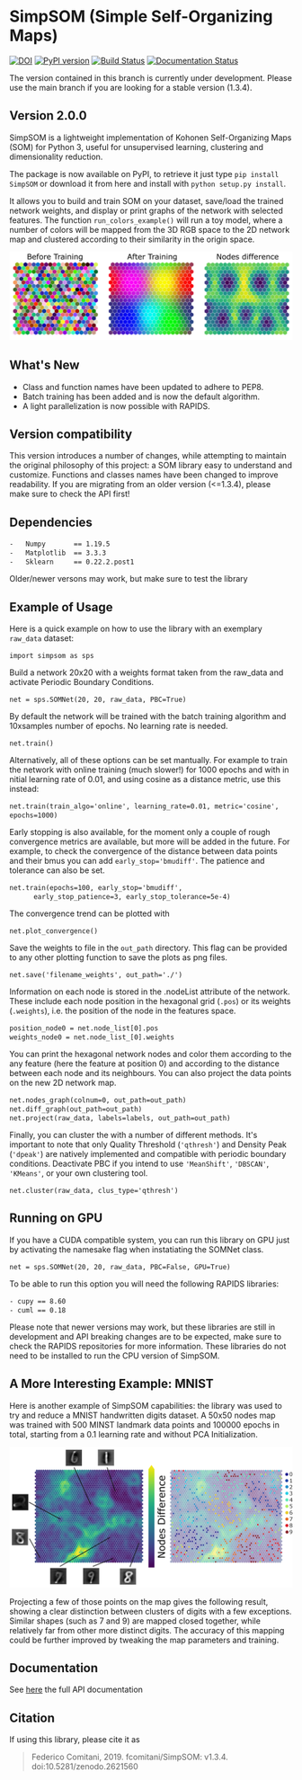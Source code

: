 # SimpSOM (Simple Self-Organizing Maps)

[![DOI](https://zenodo.org/badge/91130860.svg)](https://zenodo.org/badge/latestdoi/91130860)
[![PyPI version](https://badge.fury.io/py/SimpSOM.svg)](https://badge.fury.io/py/simpsom)
[![Build Status](https://travis-ci.org/fcomitani/simpsom.svg?branch=master)](https://travis-ci.org/fcomitani/simpsom)
[![Documentation Status](https://readthedocs.org/projects/simpsom/badge/?version=latest)](https://simpsom.readthedocs.io/en/latest/?badge=latest)

The version contained in this branch is currently under development.
Please use the main branch if you are looking for a stable version (1.3.4).

## Version 2.0.0

SimpSOM is a lightweight implementation of Kohonen Self-Organizing Maps
(SOM) for Python 3, useful for unsupervised learning,
clustering and dimensionality reduction.

The package is now available on PyPI, to retrieve it just type
`pip install SimpSOM` or download it from here and install with
`python setup.py install`.

It allows you to build and train SOM on your dataset, save/load the trained
network weights, and display or print graphs of the network with
selected features. The function `run_colors_example()` will run a toy
model, where a number of colors will be mapped from the 3D RGB space to
the 2D network map and clustered according to their similarity in the
origin space.

![](./docs/figs/colorExample.png)

## What\'s New

- Class and function names have been updated to adhere to PEP8.
- Batch training has been added and is now the default algorithm.
- A light parallelization is now possible with RAPIDS.

## Version compatibility

This version introduces a number of changes, while attempting to maintain
the original philosophy of this project: a SOM library easy to understand and customize.
Functions and classes names have been changed to improve readability.
If you are migrating from an older version (<=1.3.4), please make sure to check the API first!

## Dependencies

```
-   Numpy		== 1.19.5 
-   Matplotlib	== 3.3.3 
-   Sklearn		== 0.22.2.post1 
```

Older/newer versons may work, but make sure to test the library


## Example of Usage

Here is a quick example on how to use the library with an exemplary `raw_data`
dataset:

    import simpsom as sps

Build a network 20x20 with a weights format taken from the raw_data and activate Periodic Boundary Conditions. 
    
    net = sps.SOMNet(20, 20, raw_data, PBC=True)

By default the network will be trained with the batch training algorithm and 10xsamples number of epochs.
No learning rate is needed.

    net.train()

Alternatively, all of these options can be set mantually. 
For example to train the network with online training (much slower!)
for 1000 epochs and with in nitial learning rate of 0.01, and using 
cosine as a distance metric, use this instead:
   
    net.train(train_algo='online', learning_rate=0.01, metric='cosine', epochs=1000)

Early stopping is also available, for the moment only a couple of rough convergence metrics are available, but more will be added in the future. For example, to check the convergence of the distance between data points and their bmus you can add `early_stop='bmudiff'`. The patience and tolerance can also be set.     

    net.train(epochs=100, early_stop='bmudiff', 
          early_stop_patience=3, early_stop_tolerance=5e-4)

The convergence trend can be plotted with
    
    net.plot_convergence()

Save the weights to file in the `out_path` directory. This flag can be provided to any other plotting function to save the plots as png files.

    net.save('filename_weights', out_path='./')

Information on each node is stored in the .nodeList attribute of the network. These include each node position in the hexagonal grid (`.pos`) or its weights (`.weights`), i.e. the position of the node in the features space.
    
    position_node0 = net.node_list[0].pos
    weights_node0 = net.node_list_[0].weights 

You can print the hexagonal network nodes and color them according to the any feature (here the feature at position 0) and according to the distance between each node and its neighbours. 
You can also project the data points on the new 2D network map.
    
    net.nodes_graph(colnum=0, out_path=out_path)
    net.diff_graph(out_path=out_path)
    net.project(raw_data, labels=labels, out_path=out_path)

Finally, you can cluster the with a number of different methods.
It's important to note that only Quality Threshold (`'qthresh'`) and Density Peak (`'dpeak'`) are natively implemented and compatible with periodic boundary conditions. Deactivate PBC if you intend to use `'MeanShift'`, `'DBSCAN'`, `'KMeans'`, or your own clustering tool.
    
    net.cluster(raw_data, clus_type='qthresh')	
    
 ## Running on GPU
 
 If you have a CUDA compatible system, you can run this library on GPU just by activating the
 namesake flag when instatiating the SOMNet class.
 
 	net = sps.SOMNet(20, 20, raw_data, PBC=False, GPU=True)
	
To be able to run this option you will need the following RAPIDS libraries:

```
- cupy == 8.60
- cuml == 0.18
```

Please note that newer versions may work, but these libraries are still in development and API breaking
changes are to be expected, make sure to check the RAPIDS repositories for more information.
These libraries do not need to be installed to run the CPU version of SimpSOM.
	
## A More Interesting Example: MNIST

Here is another example of SimpSOM capabilities: the library was used to try and reduce a MNIST handwritten digits dataset. A 50x50 nodes map was trained with 500 MINST landmark data points and 100000 epochs in total, starting from a 0.1 learning rate and without PCA Initialization.

![](./docs/figs/nD_annotated.png)

Projecting a few of those points on the map gives the following result, showing a clear distinction between clusters of digits with a few exceptions. Similar shapes (such as 7 and 9) are mapped closed together, while relatively far from other more distinct digits. The accuracy of this mapping could be further improved by tweaking the map parameters and training.
	
## Documentation

See [here](https://simpsom.readthedocs.io/en/master/) the full API documentation

## Citation

If using this library, please cite it as

> Federico Comitani, 2019. fcomitani/SimpSOM: v1.3.4. doi:10.5281/zenodo.2621560


